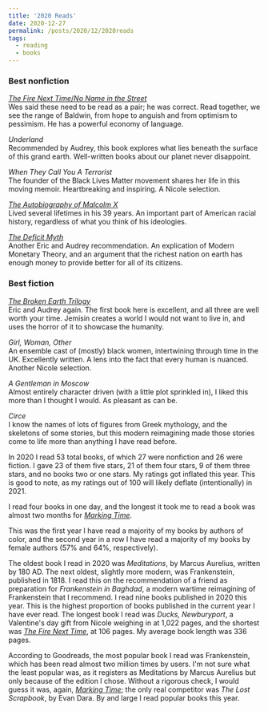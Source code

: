 ```yaml
---
title: '2020 Reads'
date: 2020-12-27
permalink: /posts/2020/12/2020reads
tags:
  - reading
  - books
---
```



### Best nonfiction
[_The Fire Next Time_/_No Name in the Street_](/posts/2020/10/sepreads)\
Wes said these need to be read as a pair; he was correct. Read together, we see the range of Baldwin, from hope to anguish and from optimism to pessimism. He has a powerful economy of language. 

_Underland_\
Recommended by Audrey, this book explores what lies beneath the surface of this grand earth. Well-written books about our planet never disappoint. 

_When They Call You A Terrorist_\
The founder of the Black Lives Matter movement shares her life in this moving memoir. Heartbreaking and inspiring. A Nicole selection. 

[_The Autobiography of Malcolm X_](/posts/2020/11/octreads)\
Lived several lifetimes in his 39 years. An important part of American racial history, regardless of what you think of his ideologies. 

[_The Deficit Myth_](/posts/2020/11/octreads)\
Another Eric and Audrey recommendation. An explication of Modern Monetary Theory, and an argument that the richest nation on earth has enough money to provide better for all of its citizens. 

### Best fiction
[_The Broken Earth Trilogy_](/posts/2020/10/sepreads)\
Eric and Audrey again. The first book here is excellent, and all three are well worth your time. Jemisin creates a world I would not want to live in, and uses the horror of it to showcase the humanity. 

_Girl, Woman, Other_\
An ensemble cast of (mostly) black women, intertwining through time in the UK. Excellently written. A lens into the fact that every human is nuanced. Another Nicole selection. 

_A Gentleman in Moscow_\
Almost entirely character driven (with a little plot sprinkled in), I liked this more than I thought I would. As pleasant as can be. 

_Circe_\
I know the names of lots of figures from Greek mythology, and the skeletons of some stories, but this modern reimagining made those stories come to life more than anything I have read before.

In 2020 I read 53 total books, of which 27 were nonfiction and 26 were fiction. I gave 23 of them five stars, 21 of them four stars, 9 of them three stars, and no books two or one stars. My ratings got inflated this year. This is good to note, as my ratings out of 100 will likely deflate (intentionally) in 2021. 

I read four books in one day, and the longest it took me to read a book was almost two months for [_Marking Time_](/posts/2020/12/decreads).

This was the first year I have read a majority of my books by authors of color, and the second year in a row I have read a majority of my books by female authors (57% and 64%, respectively).

The oldest book I read in 2020 was _Meditations_, by Marcus Aurelius, written by 180 AD. The next oldest, slightly more modern, was Frankenstein, published in 1818. I read this on the recommendation of a friend as preparation for _Frankenstein in Baghdad_, a modern wartime reimagining of Frankenstein that I recommend. I read nine books published in 2020 this year. This is the highest proportion of books published in the current year I have ever read. The longest book I read was _Ducks, Newburyport_, a Valentine's day gift from Nicole weighing in at 1,022 pages, and the shortest was [_The Fire Next Time_](/posts/2020/10/sepreads), at 106 pages. My average book length was 336 pages.

According to Goodreads, the most popular book I read was Frankenstein, which has been read almost two million times by users. I'm not sure what the least popular was, as it registers as Meditations by Marcus Aurelius but only because of the edition I chose. Without a rigorous check, I would guess it was, again, [_Marking Time_](/posts/2020/12/decreads); the only real competitor was _The Lost Scrapbook_, by Evan Dara. By and large I read popular books this year. 